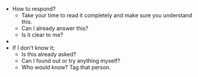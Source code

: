 - How to respond?
	- Take your time to read it completely and make sure you understand this.
	- Can I already answer this?
	- Is it clear to me?
-
- If I don't know it;
	- Is this already asked?
	- Can I found out or try anything myself?
	- Who would know? Tag that person.